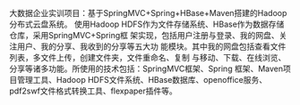 大数据企业实训项目：基于SpringMVC+Spring+HBase+Maven搭建的Hadoop分布式云盘系统。
使用Hadoop HDFS作为文件存储系统、HBase作为数据存储仓库，采用SpringMVC+Spring框
架实现，包括用户注册与登录、我的网盘、关注用户、我的分享、我收到的分享等五大功
能模块。其中我的网盘包括查看文件列表，多文件上传，创建文件夹，文件重命名、复制
与移动、下载、在线浏览、分享等诸多功能。所使用的技术包括：SpringMVC框架、Spring
框架、Maven项目管理工具、Hadoop HDFS文件系统、HBase数据库、openoffice服务、
pdf2swf文件格式转换工具、flexpaper插件等。